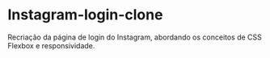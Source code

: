 # Instagram-login-clone
Recriação da página de login do Instagram, abordando os conceitos de CSS Flexbox e responsividade.
